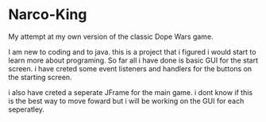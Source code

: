 # Narco-King
My attempt at my own version of the classic Dope Wars game.


I am new to coding and to java. this is a project that i figured i would start to learn more about programing. 
So far all i have done is basic GUI for the start screen. i have creted some event listeners and handlers for the buttons on the starting screen.

i also have creted a seperate JFrame for the main game. i dont know if this is the best way to move foward but i will be working on the GUI for each seperatley.
